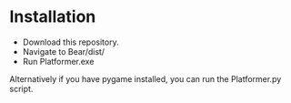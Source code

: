 # Installation
* Download this repository.
* Navigate to Bear/dist/
* Run Platformer.exe

Alternatively if you have pygame installed, you can run the Platformer.py script.
